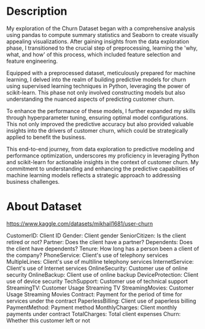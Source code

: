 # Description 

My exploration of the Churn Dataset began with a comprehensive analysis using pandas to compute summary statistics and Seaborn to create visually appealing visualizations. After gaining insights from the data exploration phase, I transitioned to the crucial step of preprocessing, learning the 'why, what, and how' of this process, which included feature selection and feature engineering.

Equipped with a preprocessed dataset, meticulously prepared for machine learning, I delved into the realm of building predictive models for churn using supervised learning techniques in Python, leveraging the power of scikit-learn. This phase not only involved constructing models but also understanding the nuanced aspects of predicting customer churn.

To enhance the performance of these models, I further expanded my skills through hyperparameter tuning, ensuring optimal model configurations. This not only improved the predictive accuracy but also provided valuable insights into the drivers of customer churn, which could be strategically applied to benefit the business.

This end-to-end journey, from data exploration to predictive modeling and performance optimization, underscores my proficiency in leveraging Python and scikit-learn for actionable insights in the context of customer churn. My commitment to understanding and enhancing the predictive capabilities of machine learning models reflects a strategic approach to addressing business challenges.


# About Dataset

https://www.kaggle.com/datasets/mikhail1681/user-churn

CustomerID: Client ID
Gender: Client gender
SeniorCitizen: Is the client retired or not?
Partner: Does the client have a partner?
Dependents: Does the client have dependents?
Tenure: How long has a person been a client of the company?
PhoneService: Client's use of telephony services
MultipleLines: Client's use of multiline telephony services
InternetService: Client's use of Internet services
OnlineSecurity: Customer use of online security
OnlineBackup: Client use of online backup
DeviceProtection: Client use of device security
TechSupport: Customer use of technical support
StreamingTV: Customer Usage Streaming TV
StreamingMovies: Customer Usage Streaming Movies
Contract: Payment for the period of time for services under the contract
PaperlessBilling: Client use of paperless billing
PaymentMethod: Payment method
MonthlyCharges: Client monthly payments under contract
TotalCharges: Total client expenses
Churn: Whether this customer left or not